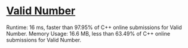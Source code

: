 # [Valid Number](https://leetcode.com/problems/valid-number/)

Runtime: 16 ms, faster than 97.95% of C++ online submissions for Valid Number.
Memory Usage: 16.6 MB, less than 63.49% of C++ online submissions for Valid Number.
